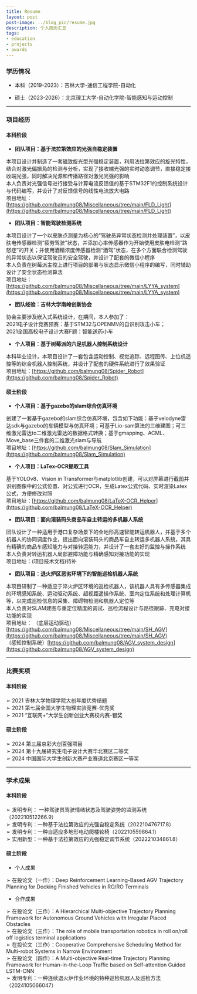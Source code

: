 ```yaml
---
title: Resume
layout: post
post-image: ../blog_pic/resume.jpg
description: 个人简历汇总
tags:
- education
- projects
- awards
---
```

### 学历情况
* 本科（2019-2023）：吉林大学-通信工程学院-自动化

* 硕士（2023-2026）：北京理工大学-自动化学院-智能感知与运动控制

-----------------
### 项目经历

#### 本科阶段

* **团队项目：基于法拉第效应的光强自稳定装置**

本项目设计并制造了一套磁致旋光型光强稳定装置，利用法拉第效应的旋光特性，结合对激光偏振角的检测与分析，实现了接收端光强的实时动态调节，直接稳定接收端光强，同时解决光源和传播路径对激光光强的影响<br>
本人负责对光强信号进行接受与计算电流反馈值的基于STM32F1的控制系统设计与代码编写，并设计了对反馈信号的线性电流放大电路<br>
项目地址：[https://github.com/balmung08/Miscellaneous/tree/main/FLD_Light](https://github.com/balmung08/Miscellaneous/tree/main/FLD_Light)

* **团队项目：智能驾驶检测系统**

本项目设计了一个以皮肤点测量为核心的“驾驶员异常状态检测并处理装置”，以皮肤电传感器检测“疲劳驾驶”状态，并添加心率传感器作为开始使用皮肤电检测“路怒症”的开关；并使用酒精浓度传感器检测“酒驾”状态，在多个方面联合检测驾驶的异常状态以保证驾驶员的安全驾驶，并设计了配套的微信小程序<br>
本人负责在树莓派主控上进行项目的部署与状态显示微信小程序的编写，同时辅助设计了安全状态检测算法<br>
项目地址：[https://github.com/balmung08/Miscellaneous/tree/main/LYYA_system](https://github.com/balmung08/Miscellaneous/tree/main/LYYA_system)


* **团队经验：吉林大学南岭创新协会**

协会主要涉及嵌入式系统设计，在期间，本人参加了：<br>
2021电子设计竞赛预赛：基于STM32与OPENMV的自识别攻击小车；<br>
2021全国高校电子设计大赛F题：智能送药小车

* **个人项目：基于树莓派的六足机器人控制系统设计**

本科毕业设计，本项目设计了一套包含运动控制、视觉追踪、远程图传、上位机遥控等的综合机器人控制系统，并设计了配套的硬件系统进行了效果验证<br>
项目地址：[https://github.com/balmung08/Spider_Robot](https://github.com/balmung08/Spider_Robot)


#### 硕士阶段

* **个人项目：基于gazebo的slam综合仿真环境**

创建了一套基于gazebo的slam综合仿真环境，包含如下功能：基于velodyne雷达sdk与gazebo的车辆模型与仿真环境；可基于Lio-sam算法的三维建图；可三维激光雷达to二维激光雷达的数据格式转换；基于gmapping、ACML、Move_base三件套的二维激光slam与导航<br>
项目地址：[https://github.com/balmung08/Slam_Simulation](https://github.com/balmung08/Slam_Simulation)

* **个人项目：LaTex-OCR提取工具**

基于YOLOv8、Vision in Transformer与matplotlib创建，可以对屏幕进行截图并识别图像中的公式位置、对公式进行OCR，生成Latex公式代码、实时渲染Latex公式，方便修改对照<br>
项目地址：[https://github.com/balmung08/LaTeX-OCR_Helper](https://github.com/balmung08/LaTeX-OCR_Helper)

* **团队项目：面向滚装码头商品车自主转运的多机器人系统**

团队设计了一种适用于港口复杂场景下的全地形高速智能转运机器人，并基于多个机器人的协同调度作业，提出面向滚装码头的商品车自主转运多机器人系统，其具有精确的商品车感知能力与对接转运能力，并设计了一套友好的监控与操作系统<br>
本人负责对转运机器人局部避障功能与精确感知对接功能的实现<br>
项目地址：(项目技术文档)待补<br>

* **团队项目：退火炉区恶劣环境下的智能巡检机器人系统**

本项目研制了一种适应于淬火炉区环境的巡检机器人，该机器人具有多传感器集成的环境感知系统、运动驱动系统、超视距遥操作系统、室内定位系统和处理计算机等，以完成巡检信息的采集、障碍物检测和机器人定位等<br>
本人负责对SLAM建图与重定位精度的调试、巡检流程设计与路径跟踪、充电对接功能的实现<br>
项目地址：
（底层运动驱动）[https://github.com/balmung08/Miscellaneous/tree/main/SH_AGV](https://github.com/balmung08/Miscellaneous/tree/main/SH_AGV)<br>
（感知控制系统）[https://github.com/balmung08/AGV_system_design](https://github.com/balmung08/AGV_system_design)

----------------------
### 比赛奖项

#### 本科阶段

➢ 2021 吉林大学物理学院大创年度优秀结题<br>
➢ 2021 第七届全国大学生物理实验竞赛-优秀奖<br>
➢ 2021 “互联网+”大学生创新创业大赛校内赛-银奖

#### 硕士阶段

➢ 2024 第三届京彩大创百强项目<br>
➢ 2024 第十九届研究生电子设计大赛华北赛区二等奖<br>
➢ 2024 中国国际大学生创新大赛产业赛道北京赛区一等奖

--------------------------------

### 学术成果

#### 本科阶段

➢ 发明专利： 一种驾驶员驾驶情绪状态及驾驶姿势的监测系统（202210512266.9）<br>
➢ 发明专利：一种基于法拉第效应的光强自稳定系统（202210476717.8）<br>
➢ 发明专利：一种自适应多地形电动爬楼轮椅（202210559864.1）<br>
➢ 实用新型：一种基于法拉第效应的光强稳定调节系统（202221034861.8）<br>

#### 硕士阶段

* 个人成果

➢ 在投论文（一作）：Deep Reinforcement Learning-Based AGV Trajectory Planning for Docking Finished Vehicles in RO/RO Terminals

* 合作成果

➢ 在投论文（三作）：A Hierarchical Multi-objective Trajectory Planning Framework for Autonomous Ground Vehicles with Irregular Placed Obstacles<br>
➢ 在投论文（三作）：The role of mobile transportation robotics in roll on/roll off logistics terminal applications<br>
➢ 在投论文（三作）：Cooperative Comprehensive Scheduling Method for Multi-robot Systems in Narrow Environment<br>
➢ 在投论文（四作）：A Multi-objective Real-time Trajectory Planning Framework for Human-in-the-Loop Traffic based on Self-attention Guided LSTM-CNN<br>
➢ 发明专利：一种连续退火炉作业环境的特种巡检机器人及巡检方法（2024105066047）
